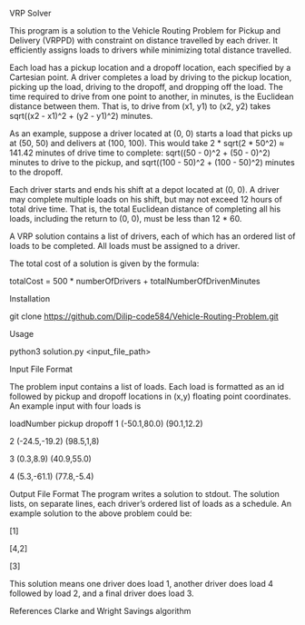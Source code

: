 VRP Solver


This program is a solution to the Vehicle Routing Problem for Pickup and Delivery (VRPPD) with constraint on distance travelled by each driver. It efficiently assigns loads to drivers while minimizing total distance travelled.

Each load has a pickup location and a dropoff location, each specified by a Cartesian point. A driver completes a load by driving to the pickup location, picking up the load, driving to the dropoff, and dropping off the load. The time required to drive from one point to another, in minutes, is the Euclidean distance between them. That is, to drive from (x1, y1) to (x2, y2) takes sqrt((x2 - x1)^2 + (y2 - y1)^2) minutes.

As an example, suppose a driver located at (0, 0) starts a load that picks up at (50, 50) and delivers at (100, 100). This would take 2 * sqrt(2 * 50^2) ≈ 141.42 minutes of drive time to complete: sqrt((50 - 0)^2 + (50 - 0)^2) minutes to drive to the pickup, and sqrt((100 - 50)^2 + (100 - 50)^2) minutes to the dropoff.

Each driver starts and ends his shift at a depot located at (0, 0). A driver may complete multiple loads on his shift, but may not exceed 12 hours of total drive time. That is, the total Euclidean distance of completing all his loads, including the return to (0, 0), must be less than 12 * 60.

A VRP solution contains a list of drivers, each of which has an ordered list of loads to be completed. All loads must be assigned to a driver.

The total cost of a solution is given by the formula:

totalCost = 500 * numberOfDrivers + totalNumberOfDrivenMinutes


Installation


git clone https://github.com/Dilip-code584/Vehicle-Routing-Problem.git

Usage


python3 solution.py <input_file_path>

Input File Format

The problem input contains a list of loads. Each load is formatted as an id followed by pickup and dropoff locations in (x,y) floating point coordinates. An example input with four loads is

loadNumber pickup dropoff
1 (-50.1,80.0) (90.1,12.2)


2 (-24.5,-19.2) (98.5,1,8)


3 (0.3,8.9) (40.9,55.0)


4 (5.3,-61.1) (77.8,-5.4)

Output File Format
The program writes a solution to stdout. The solution lists, on separate lines, each driver’s ordered list of loads as a schedule. An example solution to the above problem could be:

[1]


[4,2]


[3]


This solution means one driver does load 1, another driver does load 4 followed by load 2, and a final driver does load 3.

References
Clarke and Wright Savings algorithm

